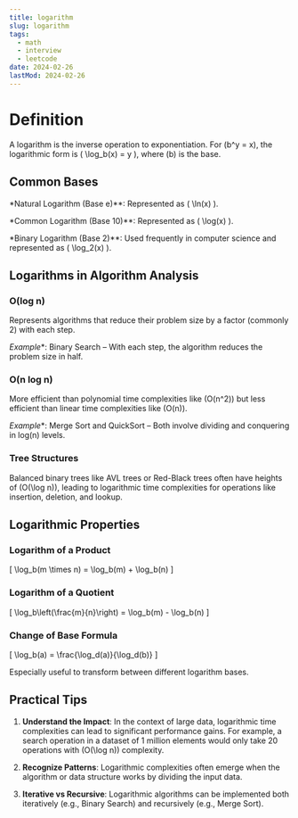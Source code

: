 ```yaml
---
title: logarithm
slug: logarithm
tags:
  - math
  - interview
  - leetcode
date: 2024-02-26
lastMod: 2024-02-26
---
```


# Definition


A logarithm is the inverse operation to exponentiation. For \(b^y = x\), the logarithmic form is \( \log_b(x) = y \), where \(b\) is the base.

## Common Bases


*Natural Logarithm (Base e)**: Represented as \( \ln(x) \).

*Common Logarithm (Base 10)**: Represented as \( \log(x) \).

*Binary Logarithm (Base 2)**: Used frequently in computer science and represented as \( \log_2(x) \).

## Logarithms in Algorithm Analysis


### O(log n)


Represents algorithms that reduce their problem size by a factor (commonly 2) with each step.

*Example**: Binary Search – With each step, the algorithm reduces the problem size in half.

### O(n log n)


More efficient than polynomial time complexities like \(O(n^2)\) but less efficient than linear time complexities like \(O(n)\).

*Example**: Merge Sort and QuickSort – Both involve dividing and conquering in log(n) levels.

### Tree Structures


Balanced binary trees like AVL trees or Red-Black trees often have heights of \(O(\log n)\), leading to logarithmic time complexities for operations like insertion, deletion, and lookup.

## Logarithmic Properties


### Logarithm of a Product


\[ \log_b(m \times n) = \log_b(m) + \log_b(n) \]

### Logarithm of a Quotient


\[ \log_b\left(\frac{m}{n}\right) = \log_b(m) - \log_b(n) \]

### Change of Base Formula


\[ \log_b(a) = \frac{\log_d(a)}{\log_d(b)} \]

Especially useful to transform between different logarithm bases.

## Practical Tips


1. **Understand the Impact**: In the context of large data, logarithmic time complexities can lead to significant performance gains. For example, a search operation in a dataset of 1 million elements would only take 20 operations with \(O(\log n)\) complexity.

2. **Recognize Patterns**: Logarithmic complexities often emerge when the algorithm or data structure works by dividing the input data.

3. **Iterative vs Recursive**: Logarithmic algorithms can be implemented both iteratively (e.g., Binary Search) and recursively (e.g., Merge Sort).

